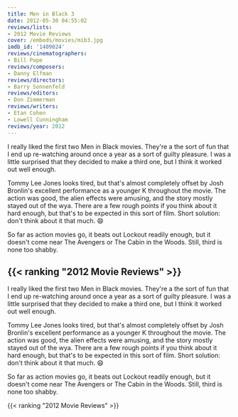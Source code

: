 ```yaml
---
title: Men in Black 3
date: 2012-05-30 04:55:02
reviews/lists:
- 2012 Movie Reviews
cover: /embeds/movies/mib3.jpg
imdb_id: '1409024'
reviews/cinematographers:
- Bill Pope
reviews/composers:
- Danny Elfman
reviews/directors:
- Barry Sonnenfeld
reviews/editors:
- Don Zimmerman
reviews/writers:
- Etan Cohen
- Lowell Cunningham
reviews/year: 2012
---
```

I really liked the first two Men in Black movies. They're a the sort of fun that I end up re-watching around once a year as a sort of guilty pleasure. I was a little surprised that they decided to make a third one, but I think it worked out well enough.

<!--more-->

Tommy Lee Jones looks tired, but that's almost completely offset by Josh Bronlin's excellent performance as a younger K throughout the movie. The action was good, the alien effects were amusing, and the story mostly stayed out of the wya. There are a few rough points if you think about it hard enough, but that's to be expected in this sort of film. Short solution: don't think about it that much. :smile:

So far as action movies go, it beats out Lockout readily enough, but it doesn't come near The Avengers or The Cabin in the Woods. Still, third is none too shabby.

{{< ranking "2012 Movie Reviews" >}}
---
I really liked the first two Men in Black movies. They're a the sort of fun that I end up re-watching around once a year as a sort of guilty pleasure. I was a little surprised that they decided to make a third one, but I think it worked out well enough.

<!--more-->

Tommy Lee Jones looks tired, but that's almost completely offset by Josh Bronlin's excellent performance as a younger K throughout the movie. The action was good, the alien effects were amusing, and the story mostly stayed out of the wya. There are a few rough points if you think about it hard enough, but that's to be expected in this sort of film. Short solution: don't think about it that much. :smile:

So far as action movies go, it beats out Lockout readily enough, but it doesn't come near The Avengers or The Cabin in the Woods. Still, third is none too shabby.

{{< ranking "2012 Movie Reviews" >}}